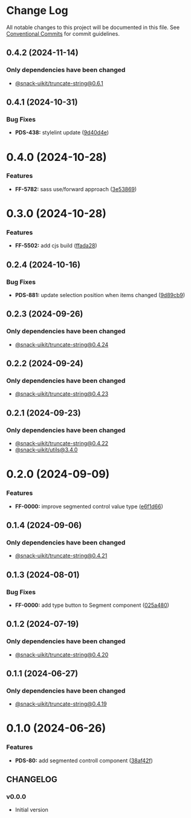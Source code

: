 # Change Log

All notable changes to this project will be documented in this file.
See [Conventional Commits](https://conventionalcommits.org) for commit guidelines.

## 0.4.2 (2024-11-14)

### Only dependencies have been changed
* [@snack-uikit/truncate-string@0.6.1](https://github.com/cloud-ru-tech/snack-uikit/blob/master/packages/truncate-string/CHANGELOG.md)





## 0.4.1 (2024-10-31)


### Bug Fixes

* **PDS-438:** stylelint update ([9d40d4e](https://github.com/cloud-ru-tech/snack-uikit/commit/9d40d4eb445eeaaca5a2dc1f6421d496f86aeac3))





# 0.4.0 (2024-10-28)


### Features

* **FF-5782:** sass use/forward approach ([3e53869](https://github.com/cloud-ru-tech/snack-uikit/commit/3e53869ace864a7718e434b7f410c15dbd911cd5))





# 0.3.0 (2024-10-28)


### Features

* **FF-5502:** add cjs build ([ffada28](https://github.com/cloud-ru-tech/snack-uikit/commit/ffada28bfdc37ea760eb1c8759342e680bdf8dd6))





## 0.2.4 (2024-10-16)


### Bug Fixes

* **PDS-881:** update selection position when items changed ([9d89cb9](https://github.com/cloud-ru-tech/snack-uikit/commit/9d89cb960959d46aa1cfdda0a2fc6999d8c49608))





## 0.2.3 (2024-09-26)

### Only dependencies have been changed
* [@snack-uikit/truncate-string@0.4.24](https://github.com/cloud-ru-tech/snack-uikit/blob/master/packages/truncate-string/CHANGELOG.md)





## 0.2.2 (2024-09-24)

### Only dependencies have been changed
* [@snack-uikit/truncate-string@0.4.23](https://github.com/cloud-ru-tech/snack-uikit/blob/master/packages/truncate-string/CHANGELOG.md)





## 0.2.1 (2024-09-23)

### Only dependencies have been changed
* [@snack-uikit/truncate-string@0.4.22](https://github.com/cloud-ru-tech/snack-uikit/blob/master/packages/truncate-string/CHANGELOG.md)
* [@snack-uikit/utils@3.4.0](https://github.com/cloud-ru-tech/snack-uikit/blob/master/packages/utils/CHANGELOG.md)





# 0.2.0 (2024-09-09)


### Features

* **FF-0000:** improve segmented control value type ([e6f1d66](https://github.com/cloud-ru-tech/snack-uikit/commit/e6f1d66c132402a126d8b00a5918c1f3eb40f764))





## 0.1.4 (2024-09-06)

### Only dependencies have been changed
* [@snack-uikit/truncate-string@0.4.21](https://github.com/cloud-ru-tech/snack-uikit/blob/master/packages/truncate-string/CHANGELOG.md)





## 0.1.3 (2024-08-01)


### Bug Fixes

* **FF-0000:** add type button to Segment component ([025a480](https://github.com/cloud-ru-tech/snack-uikit/commit/025a4801a53e876eb3290e5e119c53c90e66fa45))





## 0.1.2 (2024-07-19)

### Only dependencies have been changed
* [@snack-uikit/truncate-string@0.4.20](https://github.com/cloud-ru-tech/snack-uikit/blob/master/packages/truncate-string/CHANGELOG.md)





## 0.1.1 (2024-06-27)

### Only dependencies have been changed
* [@snack-uikit/truncate-string@0.4.19](https://github.com/cloud-ru-tech/snack-uikit/blob/master/packages/truncate-string/CHANGELOG.md)





# 0.1.0 (2024-06-26)


### Features

* **PDS-80:** add segmented controll component ([38af42f](https://github.com/cloud-ru-tech/snack-uikit/commit/38af42fb857ea672f53b82fcde227c2809b643f8))





## CHANGELOG

### v0.0.0

- Initial version
